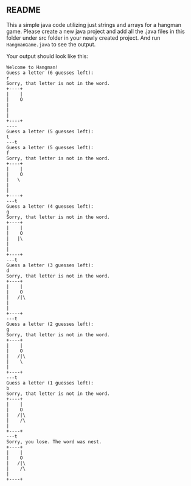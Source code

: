 ## README

This a simple java code utilizing just strings and arrays for a hangman game.
Please create a new java project and add all the .java files in this folder under src folder in your newly created project. And run `HangmanGame.java` to see the output.

Your output should look like this:
```
Welcome to Hangman!
Guess a letter (6 guesses left):
r
Sorry, that letter is not in the word.
+----+
|    |
|    O
|   
|    
|
+----+
----
Guess a letter (5 guesses left):
t
---t
Guess a letter (5 guesses left):
f
Sorry, that letter is not in the word.
+----+
|    |
|    O
|   \
|    
|
+----+
---t
Guess a letter (4 guesses left):
g
Sorry, that letter is not in the word.
+----+
|    |
|    O
|   |\
|    
|
+----+
---t
Guess a letter (3 guesses left):
d
Sorry, that letter is not in the word.
+----+
|    |
|    O
|   /|\
|    
|
+----+
---t
Guess a letter (2 guesses left):
g
Sorry, that letter is not in the word.
+----+
|    |
|    O
|   /|\
|    \
|
+----+
---t
Guess a letter (1 guesses left):
b
Sorry, that letter is not in the word.
+----+
|    |
|    O
|   /|\
|    /\
|
+----+
---t
Sorry, you lose. The word was nest.
+----+
|    |
|    O
|   /|\
|    /\
|
+----+
```
